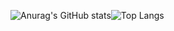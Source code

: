 ![Anurag's GitHub stats](https://github-readme-stats.vercel.app/api?username=dmbaev&theme=default&include_all_commits=true&show_icons=true&hide_border=true)![Top Langs](https://github-readme-stats.vercel.app/api/top-langs/?username=dmbaev&theme=defaul&layout=compact&hide_border=true)
